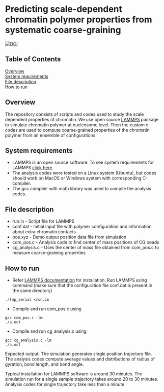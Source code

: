 # Predicting scale-dependent chromatin polymer properties from systematic coarse-graining


[![DOI](https://zenodo.org/badge/537789637.svg)](https://zenodo.org/badge/latestdoi/537789637)


## Table of Contents  
[Overview](#overview)  
[System requirements](#system-requirements)  
[File description](#file-description)  
[How to run](#how-to-run)  

## Overview
The repository consists of scripts and codes used to study the scale dependent properties of chromatin. We use open source [LAMMPS](https://www.lammps.org/) package to simulate chromatin polymer at nucleosome level. Then the custom c codes are used to compute coarse-grained properties of the chromatin polymer from an ensemble of configurations. 
## System requirements
- LAMMPS is an open source software. To see system requirements for LAMMPS [click here](https://docs.lammps.org/Install.html).
- The analysis codes were tested on a Linux system (Ubuntu), but codes should work on MacOS or Windows system with corresponding C-compiler.
- The gcc compiler with math library was used to compile the analysis codes.

## File description
- run.in        - Script file for LAMMPS 
- conf.dat      - Initial input file with polymer configuration and information about extra chromatin contacts
- pos.xyz       - Demo output position data file from simulation
- com_pos.c     - Analysis code to find center of mass positions of CG beads 
- cg_analysis.c - Uses the center of mass file obtained from com_pos.c to measure coarse-graining properties

## How to run
- Refer [LAMMPS documentation](https://docs.lammps.org/Install.html) for installation. Run LAMMPS using command (make sure that the configuration file conf.dat is present in the same directory)
```
./lmp_serial <run.in
```
- Compile and run com_pos.c using 
```
gcc com_pos.c -lm
./a.out
```
- Compile and run cg_analysis.c using 
```
gcc cg_analysis.c -lm
./a.out
```


Expected output: The simulation generates single position trajectory file. The analysis codes compute average values and distributions of radius of gyration, bond length, and bond angle.


Typical installation for LAMMPS software is around 30 minutes. The simulation run for a single sample trajectory takes around 20 to 30 minutes. Analysis codes for single trajectory take less than a minute.
